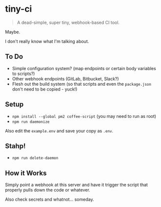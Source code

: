 # tiny-ci

> A dead-simple, super tiny, webhook-based CI tool.

Maybe.

I don't really know what I'm talking about.

## To Do

* Simple configuration system? (map endpoints or certain body variables to
	scripts?)
* Other webhook endpoints (GitLab, Bitbucket, Slack?)
* Flesh out the build system (so that scripts and even the `package.json` don't
	need to be copied - yuck!)

## Setup

* `npm install --global pm2 coffee-script` (you may need to run as root)
* `npm run daemonize`

Also edit the `example.env` and save your copy as `.env`.

## Stahp!

* `npm run delete-daemon`

## How it Works

Simply point a webhook at this server and have it trigger the script that
properly pulls down the code or whatever.

Also check secrets and whatnot... someday.
